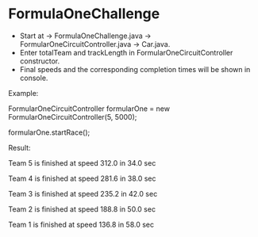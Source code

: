 # FormulaOneChallenge

- Start at -> FormulaOneChallenge.java -> FormularOneCircuitController.java -> Car.java.
- Enter totalTeam and trackLength in FormularOneCircuitController constructor.
- Final speeds and the corresponding completion times will be shown in console.

Example:

FormularOneCircuitController formularOne = new FormularOneCircuitController(5, 5000);

formularOne.startRace();



Result:

Team 5 is finished at speed 312.0 in 34.0 sec

Team 4 is finished at speed 281.6 in 38.0 sec

Team 3 is finished at speed 235.2 in 42.0 sec

Team 2 is finished at speed 188.8 in 50.0 sec

Team 1 is finished at speed 136.8 in 58.0 sec
